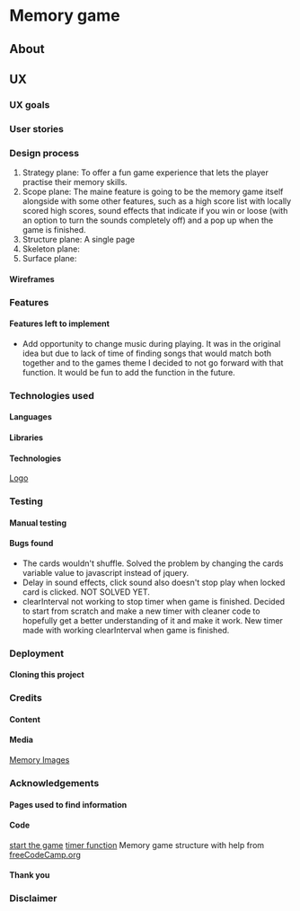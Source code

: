 # Memory game

## About

## UX
### UX goals
### User stories
### Design process
1. Strategy plane: To offer a fun game experience that lets the player practise their memory skills.
2. Scope plane: The maine feature is going to be the memory game itself alongside with some other features, such as 
a high score list with locally scored high scores, sound effects that indicate if you win or loose (with an option 
to turn the sounds completely off) and a pop up when the game is finished.
3. Structure plane: A single page
4. Skeleton plane:
5. Surface plane:

#### Wireframes

### Features
#### Features left to implement
- Add opportunity to change music during playing. It was in the original idea but due to lack of time of finding
songs that would match both together and to the games theme I decided to not go forward with that function. It would
be fun to add the function in the future.

### Technologies used
#### Languages
#### Libraries
#### Technologies
[Logo](https://www.freelogodesign.org)

### Testing
#### Manual testing
#### Bugs found
* The cards wouldn't shuffle. Solved the problem by changing the cards variable value to javascript instead of jquery. 
* Delay in sound effects, click sound also doesn't stop play when locked card is clicked. NOT SOLVED YET.
* clearInterval not working to stop timer when game is finished. 
Decided to start from scratch and make a new timer with cleaner code to hopefully get a better understanding of it
and make it work. New timer made with working clearInterval when game is finished.

### Deployment
#### Cloning this project

### Credits
#### Content
#### Media
[Memory Images](https://www.freepik.com/free-vector/potted-plants-set_8271077.htm#page=1&query=plants&position=1)

### Acknowledgements
#### Pages used to find information
#### Code
[start the game](https://stackoverflow.com/questions/5299895/jquery-detecting-and-removing-an-element-clicked)
[timer function](https://www.youtube.com/watch?v=x7WJEmxNlEs)
Memory game structure with help from [freeCodeCamp.org](https://www.youtube.com/watch?v=ZniVgo8U7ek/)
#### Thank you

### Disclaimer